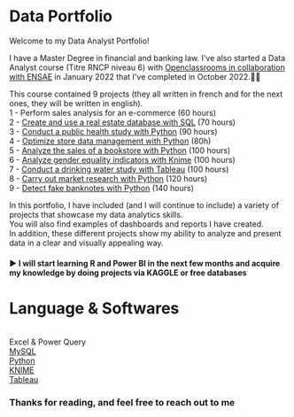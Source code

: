 # Data Portfolio

Welcome to my Data Analyst Portfolio!

I have a Master Degree in financial and banking law. I've also started a Data Analyst course (Titre RNCP niveau 6) with [Openclassrooms in collaboration with ENSAE](https://openclassrooms.com/fr/paths/324-data-analyst) in January 2022 that I've completed in October 2022.👩‍🎓

This course contained 9 projects (they all written in french and for the next ones, they will be written in english).
<br/> 1 - Perform sales analysis for an e-commerce (60 hours)
<br/> 2 - [Create and use a real estate database with SQL](https://github.com/AMLaura/Data_Portfolio/tree/main/Project%202%20:%20Create%20and%20use%20a%20real%20estate%20database%20with%20SQL) (70 hours)
<br/> 3 - [Conduct a public health study with Python](https://github.com/AMLaura/Data_Portfolio/tree/main/Project%203%20:%20Conduct%20a%20public%20health%20study%20with%20Python) (90 hours)
<br/> 4 - [Optimize store data management with Python](https://github.com/AMLaura/Data_Portfolio/tree/main/Project%204%20-%20Optimize%20store%20data%20management%20with%20Python) (80h)
<br/> 5 - [Analyze the sales of a bookstore with Python](https://github.com/AMLaura/Data_Portfolio/tree/main/Project%205%20-%20Analyze%20the%20sales%20of%20a%20bookstore%20with%20Python) (100 hours)
<br/> 6 - [Analyze gender equality indicators with Knime](https://github.com/AMLaura/Data_Portfolio/tree/main/Project%206%20-%20Analyze%20gender%20equality%20indicators%20with%20Knime) (100 hours)
<br/> 7 - [Conduct a drinking water study with Tableau](https://github.com/AMLaura/Data_Portfolio/tree/main/Project%207%20-%20Conduct%20a%20drinking%20water%20research%20with%20Tableau) (100 hours)
<br/> 8 - [Carry out market research with Python](https://github.com/AMLaura/Data_Portfolio/tree/main/Project%208%20-%20Carry%20out%20a%20market%20research%20with%20Python) (120 hours)
<br/> 9 - [Detect fake banknotes with Python](https://github.com/AMLaura/Data_Portfolio/tree/main/Project%209%20-%20Detect%20fake%20banknotes%20with%20Python) (140 hours)


In this portfolio, I have included (and I will continue to include) a variety of projects that showcase my data analytics skills. 
<br/> You will also find examples of dashboards and reports I have created. 
<br/> In addition, these different projects show my ability to analyze and present data in a clear and visually appealing way.

#### ▶️ I will start learning R and Power BI in the next few months and acquire my knowledge by doing projects via KAGGLE or free databases

# Language & Softwares 
<br/> Excel & Power Query
<br/> [MySQL](https://www.mysql.com/fr/)
<br/> [Python](https://www.python.org/)
<br/> [KNIME](https://www.knime.com/)
<br/> [Tableau](https://www.tableau.com/fr-fr/products/public)

### Thanks for reading, and feel free to reach out to me
